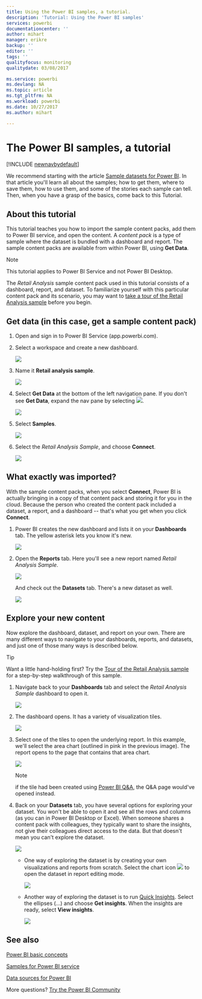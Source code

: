 ```yaml
---
title: Using the Power BI samples, a tutorial.
description: 'Tutorial: Using the Power BI samples'
services: powerbi
documentationcenter: ''
author: mihart
manager: erikre
backup: ''
editor: ''
tags: ''
qualityfocus: monitoring
qualitydate: 03/08/2017

ms.service: powerbi
ms.devlang: NA
ms.topic: article
ms.tgt_pltfrm: NA
ms.workload: powerbi
ms.date: 10/27/2017
ms.author: mihart

---
```

# The Power BI samples, a tutorial
<!-- Shared newnav Include -->
[!INCLUDE [newnavbydefault](./includes/newnavbydefault.md)]

We recommend starting with the article [Sample datasets for Power BI](sample-datasets.md). In that article you'll learn all about the samples; how to get them, where to save them, how to use them, and some of the stories each sample can tell. Then, when you have a grasp of the basics, come back to this Tutorial.   

## About this tutorial
This tutorial teaches you how to import the sample content packs, add them to Power BI service, and open the content. A *content pack* is a type of sample where the dataset is bundled with a dashboard and report. The sample content packs are available from within Power BI, using **Get Data**.

> [!NOTE]
> This tutorial applies to Power BI Service and not Power BI Desktop.
> 
> 

The *Retail Analysis* sample content pack used in this tutorial consists of a dashboard, report, and dataset.
To familiarize yourself with this particular content pack and its scenario, you may want to
 [take a tour of the Retail Analysis sample](sample-retail-analysis.md) before you begin.

## Get data (in this case, get a sample content pack)
1. Open and sign in to Power BI Service (app.powerbi.com).
2. Select a workspace and create a new dashboard.  
   
    ![](media/sample-tutorial-connect-to-the-samples/power-bi-create-dashboard2.png)
3. Name it **Retail analysis sample**.
   
   ![](media/sample-tutorial-connect-to-the-samples/power-bi-name-dashboard.png)
4. Select **Get Data** at the bottom of the left navigation pane. If you don't see **Get Data**, expand the nav pane by selecting ![](media/sample-tutorial-connect-to-the-samples/expand-nav.png).
   
   ![](media/sample-tutorial-connect-to-the-samples/pbi_getdata.png)
5. Select **Samples**.  
   
   ![](media/sample-tutorial-connect-to-the-samples/pbi_samplesdownload.png)
6. Select the *Retail Analysis Sample*, and choose **Connect**.   
   
   ![](media/sample-tutorial-connect-to-the-samples/pbi_retailanalysissampleconnect.png)

## What exactly was imported?
With the sample content packs, when you select **Connect**, Power BI is actually bringing in a copy of that content pack and storing it for you in the cloud. Because the person who created the content pack included a dataset, a report, and a dashboard -- that's what you get when you click **Connect**.

1. Power BI creates the new dashboard and lists it on your **Dashboards** tab. The yellow asterisk lets you know it's new.
   
   ![](media/sample-tutorial-connect-to-the-samples/power-bi-new-dashboard.png)
2. Open the **Reports** tab.  Here you'll see a new report named *Retail Analysis Sample*.
   
   ![](media/sample-tutorial-connect-to-the-samples/power-bi-new-report.png)
   
   And check out the **Datasets** tab.  There's a new dataset as well.
   
   ![](media/sample-tutorial-connect-to-the-samples/power-bi-new-dataset.png)

## Explore your new content
Now explore the dashboard, dataset, and report on your own. There are many different ways to navigate to your dashboards, reports, and datasets, and just one of those many ways is described below.  

> [!TIP]
> Want a little hand-holding first?  Try the [Tour of the Retail Analysis sample](sample-retail-analysis.md) for a step-by-step walkthrough of this sample.
> 
> 

1. Navigate back to your **Dashboards** tab and select the *Retail Analysis Sample* dashboard to open it.    
   
   ![](media/sample-tutorial-connect-to-the-samples/power-bi-dashboards.png)
2. The dashboard opens.  It has a variety of visualization tiles.
   
   ![](media/sample-tutorial-connect-to-the-samples/power-bi-dashboards2new.png)
3. Select one of the tiles to open the underlying report.  In this example, we'll select the area chart (outlined in pink in the previous image). The report opens to the page that contains that area chart.
   
    ![](media/sample-tutorial-connect-to-the-samples/power-bi-report.png)
   
   > [!NOTE]
   > if the tile had been created using [Power BI Q&A](service-q-and-a.md), the Q&A page would've opened instead.
   > 
   > 
4. Back on your **Datasets** tab, you have several options for exploring your dataset.  You won't be able to open it and see all the rows and columns (as you can in Power BI Desktop or Excel).  When someone shares a content pack with colleagues, they typically want to share the insights, not give their colleagues direct access to the data. But that doesn't mean you can't explore the dataset.  
   
   ![](media/sample-tutorial-connect-to-the-samples/power-bi-chart-icon2.png)
   
   * One way of exploring the dataset is by creating your own visualizations and reports from scratch.  Select the chart icon ![](media/sample-tutorial-connect-to-the-samples/power-bi-chart-icon4.png) to open the dataset in report editing mode.
     
       ![](media/sample-tutorial-connect-to-the-samples/power-bi-report-editing.png)
   * Another way of exploring the dataset is to run [Quick Insights](service-insights.md). Select the ellipses (...) and choose **Get insights**. When the insights are ready, select **View insights**.
     
       ![](media/sample-tutorial-connect-to-the-samples/power-bi-insights.png)

## See also
[Power BI basic concepts](service-basic-concepts.md)

[Samples for Power BI service](sample-datasets.md)

[Data sources for Power BI](service-get-data.md)

More questions? [Try the Power BI Community](http://community.powerbi.com/)

